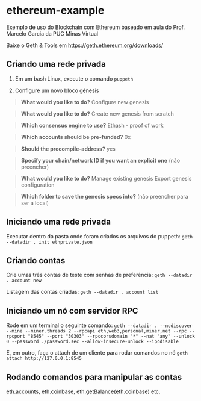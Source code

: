 # ethereum-example

Exemplo de uso do Blockchain com Ethereum baseado em aula do Prof. Marcelo Garcia da PUC Minas Virtual

Baixe o Geth & Tools em https://geth.ethereum.org/downloads/

## Criando uma rede privada

1. Em um bash Linux, execute o comando
`puppeth`

2. Configure um novo bloco gênesis

> **What would you like to do?**
> Configure new genesis

> **What would you like to do?**
> Create new genesis from scratch

> **Which consensus engine to use?**
> Ethash - proof of work

> **Which accounts should be pre-funded?**
> 0x

> **Should the precompile-address?**
> yes

> **Specify your chain/network ID if you want an explicit one**
> (não preencher)

> **What would you like to do?**
> Manage existing genesis
> Export genesis configuration

> **Which folder to save the genesis specs into?**
> (não preencher para ser a local)


## Iniciando uma rede privada

Executar dentro da pasta onde foram criados os arquivos do puppeth:
`geth --datadir . init ethprivate.json`

## Criando contas

Crie umas três contas de teste com senhas de preferência:
`geth --datadir . account new`

Listagem das contas criadas:
`geth --datadir . account list`

## Iniciando um nó com servidor RPC

Rode em um terminal o seguinte comando:
`geth --datadir . --nodiscover --mine --miner.threads 2 --rpcapi eth,web3,personal,miner,net --rpc --rpcport "8545" --port "30303" --rpccorsdomain "*" --nat "any" --unlock 0 --password ./password.sec --allow-insecure-unlock --ipcdisable`

E, em outro, faça o attach de um cliente para rodar comandos no nó
`geth attach http://127.0.0.1:8545`

## Rodando comandos para manipular as contas

eth.accounts, eth.coinbase, eth.getBalance(eth.coinbase) etc.
